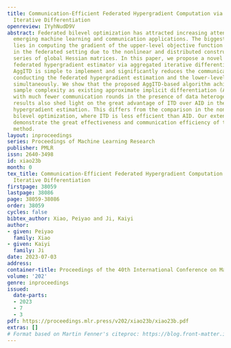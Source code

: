 ```yaml
---
title: Communication-Efficient Federated Hypergradient Computation via Aggregated
  Iterative Differentiation
openreview: IYyhNudD9V
abstract: Federated bilevel optimization has attracted increasing attention due to
  emerging machine learning and communication applications. The biggest challenge
  lies in computing the gradient of the upper-level objective function (i.e., hypergradient)
  in the federated setting due to the nonlinear and distributed construction of a
  series of global Hessian matrices. In this paper, we propose a novel communication-efficient
  federated hypergradient estimator via aggregated iterative differentiation (AggITD).
  AggITD is simple to implement and significantly reduces the communication cost by
  conducting the federated hypergradient estimation and the lower-level optimization
  simultaneously. We show that the proposed AggITD-based algorithm achieves the same
  sample complexity as existing approximate implicit differentiation (AID)-based approaches
  with much fewer communication rounds in the presence of data heterogeneity. Our
  results also shed light on the great advantage of ITD over AID in the federated/distributed
  hypergradient estimation. This differs from the comparison in the non-distributed
  bilevel optimization, where ITD is less efficient than AID. Our extensive experiments
  demonstrate the great effectiveness and communication efficiency of the proposed
  method.
layout: inproceedings
series: Proceedings of Machine Learning Research
publisher: PMLR
issn: 2640-3498
id: xiao23b
month: 0
tex_title: Communication-Efficient Federated Hypergradient Computation via Aggregated
  Iterative Differentiation
firstpage: 38059
lastpage: 38086
page: 38059-38086
order: 38059
cycles: false
bibtex_author: Xiao, Peiyao and Ji, Kaiyi
author:
- given: Peiyao
  family: Xiao
- given: Kaiyi
  family: Ji
date: 2023-07-03
address: 
container-title: Proceedings of the 40th International Conference on Machine Learning
volume: '202'
genre: inproceedings
issued:
  date-parts:
  - 2023
  - 7
  - 3
pdf: https://proceedings.mlr.press/v202/xiao23b/xiao23b.pdf
extras: []
# Format based on Martin Fenner's citeproc: https://blog.front-matter.io/posts/citeproc-yaml-for-bibliographies/
---
```

